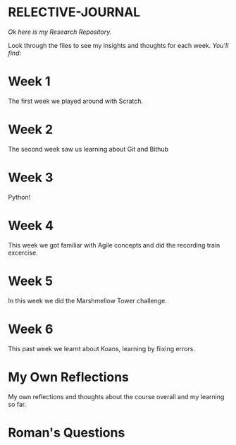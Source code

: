 # RELECTIVE-JOURNAL
*_Ok here is my Research Repository._*

Look through the files to see my insights and thoughts for each week.
*_You'll find:_* 

# Week 1
The first week we played around with Scratch.

# Week 2
The second week saw us learning about Git and Bithub

# Week 3
Python!

# Week 4
This week we got familiar with Agile concepts and did the recording train excercise.

# Week 5
In this week we did the Marshmellow Tower challenge.

# Week 6
This past week we learnt about Koans, learning by fiixing errors.

# My Own Reflections
My own reflections and thoughts about the course overall and my learning so far.

# Roman's Questions




